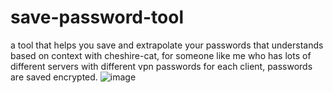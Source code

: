 # save-password-tool
a tool that helps you save and extrapolate your passwords that understands based on context with cheshire-cat, for someone like me who has lots of different servers with different vpn passwords for each client, passwords are saved encrypted.
![image](https://github.com/simonevetere/save-password-tool/assets/82341863/78dc1ffe-bec3-4730-9d93-ad8327c2c29e)
